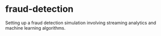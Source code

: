 # fraud-detection
Setting up a fraud detection simulation involving streaming analytics and machine learning algorithms.

